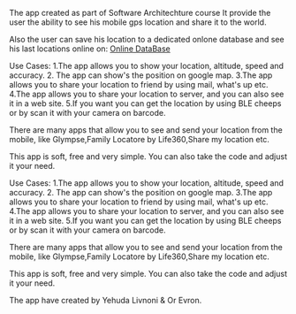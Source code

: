 
The app created as part of Software Architechture course
It provide the user the ability to see his mobile gps location and share it to the world.

Also the user can save his location to a dedicated onlone database and see his last locations online on: 
[Online DataBase](https://yehudalocation.000webhostapp.com/location/website/index.html)

Use Cases:
	1.The app allows you to show your location, altitude, speed and accuracy.
	2. The app can show's the position on google map.
	3.The app allows you to share your location to friend by using mail, what's up etc.
	4.The app allows you to share your location to server, and you can also see it in a web site.
	5.If you want you can get the location by using BLE cheeps or by scan it with your camera on barcode.

There are many apps that allow you to see and send your location from the mobile, like Glympse,Family Locatore by Life360,Share my location etc.

This app is soft, free and very simple.
You can also take the code and adjust it your need.
 



Use Cases:
1.The app allows you to show your location, altitude, speed and accuracy.
2. The app can show's the position on google map.
3.The app allows you to share your location to friend by using mail, what's up etc.
4.The app allows you to share your location to server, and you can also see it in a web site.
5.If you want you can get the location by using BLE cheeps or by scan it with your camera on barcode.

There are many apps that allow you to see and send your location from the mobile, like Glympse,Family Locatore by Life360,Share my location etc.

This app is soft, free and very simple.
You can also take the code and adjust it your need.
 



The app have created by Yehuda Livnoni & Or Evron.
